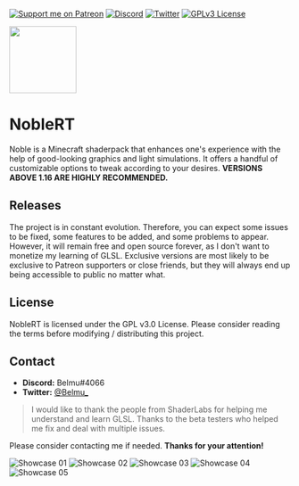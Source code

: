 [![Support me on Patreon](https://img.shields.io/endpoint.svg?url=https%3A%2F%2Fshieldsio-patreon.vercel.app%2Fapi%3Fusername%3DBelmu%26type%3Dpatrons&style=flat)](https://patreon.com/Belmu)
[![Discord](https://img.shields.io/discord/804772139344461834.svg?logo=discord&logoColor=white&logoWidth=20&labelColor=7289DA&label=Discord)](https://discord.gg/jjRrhpkH9e)
[![Twitter](https://img.shields.io/twitter/follow/Belmu_?color=dark&label=Follow&logoColor=dark)](https://twitter.com/Belmu_)
[![GPLv3 License](https://img.shields.io/badge/License-GPLv3-blue.svg)](http://perso.crans.org/besson/LICENSE.html)

<img src="https://i.imgur.com/dbuzdrx.png" data-canonical-src="https://i.imgur.com/dbuzdrx.png" width="120" height="120" />

# NobleRT
Noble is a Minecraft shaderpack that enhances one's experience with the help of good-looking graphics and light simulations.
It offers a handful of customizable options to tweak according to your desires. 
**VERSIONS ABOVE 1.16 ARE HIGHLY RECOMMENDED.**

## Releases
The project is in constant evolution. Therefore, you can expect some issues to be fixed,
some features to be added, and some problems to appear. However, it will remain free and
open source forever, as I don't want to monetize my learning of GLSL. Exclusive versions are most
likely to be exclusive to Patreon supporters or close friends, but they will always end up
being accessible to public no matter what.

## License
NobleRT is licensed under the GPL v3.0 License. Please consider reading the terms before modifying / distributing this project.

## Contact 
   * **Discord:** Belmu#4066
   * **Twitter:** [@Belmu_](https://twitter.com/Belmu_)

> I would like to thank the people from ShaderLabs for helping me understand and learn GLSL.
> Thanks to the beta testers who helped me fix and deal with multiple issues.

Please consider contacting me if needed.
**Thanks for your attention!**

![Showcase 01](https://i.imgur.com/rnXWe8W.png)
![Showcase 02](https://i.imgur.com/hGDojcn.png)
![Showcase 03](https://i.imgur.com/utZG4sO.jpg)
![Showcase 04](https://i.imgur.com/A9LJIGB.png)
![Showcase 05](https://i.imgur.com/YUsAgOd.png)
